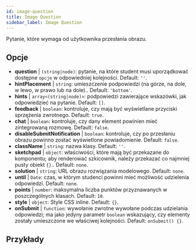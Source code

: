 ```yaml
---
id: image-question 
title: Image Question
sidebar_label: Image Question
---
```


Pytanie, które wymaga od użytkownika przesłania obrazu.

## Opcje

* __question__ | `(string|node)`: pytanie, na które student musi uporządkować dostępne `opcje` w odpowiedniej kolejności. Default: `''`.
* __hintPlacement__ | `string`: umieszczenie podpowiedzi (na górze, na dole, w lewo, w prawo lub na dole).. Default: `'bottom'`.
* __hints__ | `array<(string|node)>`: podpowiedzi zawierające wskazówki, jak odpowiedzieć na pytanie. Default: `[]`.
* __feedback__ | `boolean`: kontroluje, czy mają być wyświetlane przyciski sprzężenia zwrotnego. Default: `true`.
* __chat__ | `boolean`: kontroluje, czy dany element powinien mieć zintegrowaną rozmowę. Default: `false`.
* __disableSubmitNotification__ | `boolean`: kontroluje, czy po przesłaniu obrazu powinno zostać wyświetlone powiadomienie. Default: `false`.
* __className__ | `string`: nazwa klasy. Default: `''`.
* __sketchpad__ | `object`: właściwości, które mają być przekazane do <Sketchpad /> komponentu; aby renderować szkicownik, należy przekazać co najmniej pusty obiekt `{}`.. Default: `none`.
* __solution__ | `string`: URL obrazu rozwiązania modelowego. Default: `none`.
* __until__ | `Date`: czas, w którym studenci powinni mieć możliwość udzielenia odpowiedzi. Default: `none`.
* __points__ | `number`: maksymalna liczba punktów przyznawanych w poszczególnych klasach. Default: `10`.
* __style__ | `object`: Style CSS inline. Default: `{}`.
* __onSubmit__ | `function`: wywołanie zwrotne wywołane podczas udzielania odpowiedzi; ma jako jedyny parametr `boolean` wskazujący, czy elementy zostały umieszczone we właściwej kolejności. Default: `onSubmit() {}`.


## Przykłady
